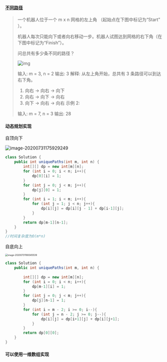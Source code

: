 #### [不同路径](https://leetcode-cn.com/problems/unique-paths/)

> 一个机器人位于一个 m x n 网格的左上角 （起始点在下图中标记为“Start” ）。
>
> 机器人每次只能向下或者向右移动一步。机器人试图达到网格的右下角（在下图中标记为“Finish”）。
>
> 问总共有多少条不同的路径？
>
> ![img](https://assets.leetcode-cn.com/aliyun-lc-upload/uploads/2018/10/22/robot_maze.png)
>
> 输入: m = 3, n = 2
> 输出: 3
> 解释:
> 从左上角开始，总共有 3 条路径可以到达右下角。
> 1. 向右 -> 向右 -> 向下
> 2. 向右 -> 向下 -> 向右
> 3. 向下 -> 向右 -> 向右
> 示例 2:
>
> 输入: m = 7, n = 3
> 输出: 28

#### 动态规划实现

自顶向下

![image-20200731175929249](/Users/apple/Library/Application%20Support/typora-user-images/image-20200731175929249.png)

```java
class Solution {
    public int uniquePaths(int m, int n) {
        int[][] dp = new int[m][n];
        for (int i = 0; i < n; i++){
            dp[0][i] = 1;
        }
        for (int j = 0; j < m; j++){
            dp[j][0] = 1;
        }
        for (int i = 1; i < m; i++){
            for (int j = 1; j < n; j++){
                dp[i][j] = dp[i][j - 1] + dp[i-1][j];
            }
        }
        return dp[m-1][n-1];
    }
}
//时间复杂度为O(m*n)
```

自底向上

<img src="/Users/apple/Library/Application%20Support/typora-user-images/image-20200731180045539.png" alt="image-20200731180045539" style="zoom:50%;" />

```java
class Solution {
    public int uniquePaths(int m, int n) {
        
        int[][] dp = new int[m][n];
        for (int i = 0; i < n; i++){
            dp[m-1][i] = 1;
        }
        for (int j = 0; j < m; j++){
            dp[j][n-1] = 1;
        }
        for (int i = m - 2; i >= 0; i--){
            for (int j = n - 2; j >= 0; j--){
                dp[i][j] = dp[i+1][j] + dp[i][j+1];
            }
        }
        return dp[0][0];
    }
}
```



#### 可以使用一维数组实现

```

```

